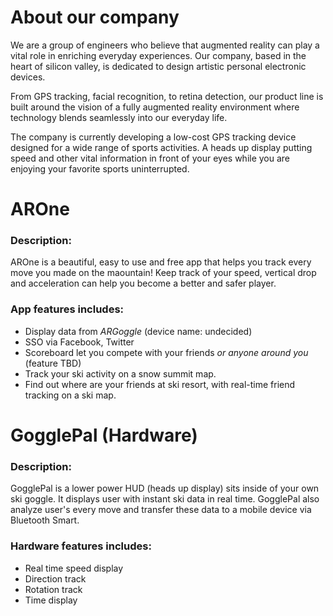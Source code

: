 # About our company

We are a group of engineers who believe that augmented reality can play a vital role in enriching everyday experiences. Our company, based in the heart of silicon valley, is dedicated to design artistic personal electronic devices.

From GPS tracking, facial recognition, to retina detection, our product line is built around the vision of a fully augmented reality environment where technology blends seamlessly into our everyday life.

The company is currently developing a low-cost GPS tracking device designed for a wide range of sports activities. A heads up display putting speed and other vital information in front of your eyes while you are enjoying your favorite sports uninterrupted.




# AROne


### Description:
AROne is a beautiful, easy to use and free app that helps you track every move you made on the maountain!
Keep track of your speed, vertical drop and acceleration can help you become a better and safer player.

### App features includes:

* Display data from *ARGoggle* (device name: undecided)
* SSO via Facebook, Twitter
* Scoreboard let you compete with your friends *or anyone around you* (feature TBD)
* Track your ski activity on a snow summit map.  
* Find out where are your friends at ski resort, with real-time friend tracking on a ski map.



# GogglePal (Hardware)


### Description:
GogglePal is a lower power HUD (heads up display) sits inside of your own ski goggle.  It displays user with instant ski data in real time.  GogglePal also analyze user's every move and transfer these data to a mobile device via Bluetooth Smart.

### Hardware features includes:

* Real time speed display
* Direction track
* Rotation track
* Time display

